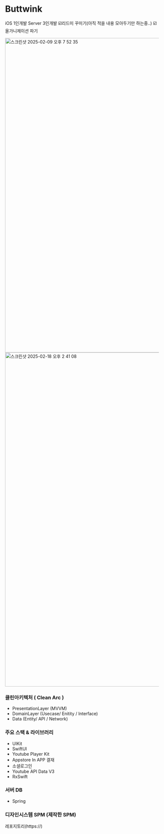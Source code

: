# Buttwink

iOS 1인개발 
Server 3인개발
☑️리드미 꾸미기(아직 적을 내용 모아두기만 하는중..)
☑️올가니제이션 파기

<img width="1028" alt="스크린샷 2025-02-09 오후 7 52 35" src="https://github.com/user-attachments/assets/6430ad85-f34b-4058-b460-550c784d3ca2" />

<img width="1092" alt="스크린샷 2025-02-18 오후 2 41 08" src="https://github.com/user-attachments/assets/f61ab7f9-a617-4ded-a7fb-2cbe0fc15a5a" />

### 클린아키텍처 ( Clean Arc )

- PresentationLayer (MVVM)
- DomainLayer (Usecase/ Enitity / Interface)
- Data (Entity/ API / Network)

### 주요 스택 & 라이브러리

- UIKit
- SwiftUI
- Youtube Player Kit
- Appstore In APP 결재
- 소셜로그인
- Youtube API Data V3
- RxSwift

### 서버 DB
- Spring


### 디자인시스템 SPM (제작한 SPM)
레포지토리(https://)
